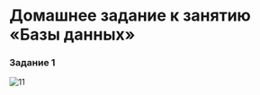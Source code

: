 # Домашнее задание к занятию «Базы данных»

### Задание 1

![11](https://github.com/Niko1a/lebedev/assets/110035244/23b2b8bf-37e4-40d7-8304-fe08589a4459)
